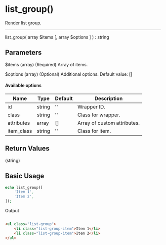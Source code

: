 # list_group()

Render list group.

---

list_group( array $items [, array $options ] ) : string

## Parameters

$items (array) (Required) Array of items.

$options (array) (Optional) Additional options. Default value: []

#### Available options

| Name       | Type   | Default | Description                 |
|------------|--------|---------|-----------------------------|
| id         | string | ''      | Wrapper ID.                 |
| class      | string | ''      | Class for wrapper.          |
| attributes | array  | []      | Array of custom attributes. |
| item_class | string | ''      | Class for item.             |

## Return Values

(string)

## Basic Usage

```php
echo list_group([
    'Item 1',
    'Item 2',
]);
```

Output

```html

<ul class="list-group">
    <li class="list-group-item">Item 1</li>
    <li class="list-group-item">Item 2</li>
</ul>
```

